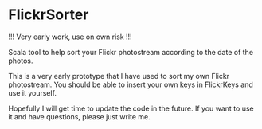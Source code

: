 FlickrSorter
============
!!! Very early work, use on own risk !!!

Scala tool to help sort your Flickr photostream according to the date of the photos.

This is a very early prototype that I have used to sort my own Flickr photostream.
You should be able to insert your own keys in FlickrKeys and use it yourself.

Hopefully I will get time to update the code in the future.
If you want to use it and have questions, please just write me.
